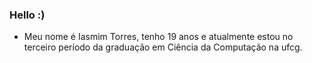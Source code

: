 ### Hello :)

- Meu nome é Iasmim Torres, tenho 19 anos e atualmente estou no terceiro período da graduação em Ciência da Computação na ufcg. 

